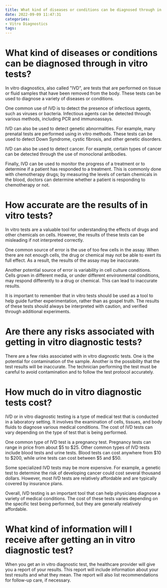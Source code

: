 ```yaml
---
title: What kind of diseases or conditions can be diagnosed through in vitro tests
date: 2022-09-09 11:47:31
categories:
- Vitro Diagnostics
tags:
---
```



#  What kind of diseases or conditions can be diagnosed through in vitro tests?

In vitro diagnostics, also called "IVD", are tests that are performed on tissue or fluid samples that have been removed from the body. These tests can be used to diagnose a variety of diseases or conditions.

One common use of IVD is to detect the presence of infectious agents, such as viruses or bacteria. Infectious agents can be detected through various methods, including PCR and immunoassays.

IVD can also be used to detect genetic abnormalities. For example, many prenatal tests are performed using in vitro methods. These tests can be used to detect Down Syndrome, cystic fibrosis, and other genetic disorders.

IVD can also be used to detect cancer. For example, certain types of cancer can be detected through the use of monoclonal antibodies.

Finally, IVD can be used to monitor the progress of a treatment or to determine if a patient has responded to a treatment. This is commonly done with chemotherapy drugs; by measuring the levels of certain chemicals in the blood, doctors can determine whether a patient is responding to chemotherapy or not.

#  How accurate are the results of in vitro tests?

In vitro tests are a valuable tool for understanding the effects of drugs and other chemicals on cells. However, the results of these tests can be misleading if not interpreted correctly.

One common source of error is the use of too few cells in the assay. When there are not enough cells, the drug or chemical may not be able to exert its full effect. As a result, the results of the assay may be inaccurate.

Another potential source of error is variability in cell culture conditions. Cells grown in different media, or under different environmental conditions, may respond differently to a drug or chemical. This can lead to inaccurate results.

It is important to remember that in vitro tests should be used as a tool to help guide further experimentation, rather than as gospel truth. The results of these tests should always be interpreted with caution, and verified through additional experiments.

#  Are there any risks associated with getting in vitro diagnostic tests?

There are a few risks associated with in vitro diagnostic tests. One is the potential for contamination of the sample. Another is the possibility that the test results will be inaccurate. The technician performing the test must be careful to avoid contamination and to follow the test protocol accurately.

#  How much do in vitro diagnostic tests cost?

IVD or in vitro diagnostic testing is a type of medical test that is conducted in a laboratory setting. It involves the examination of cells, tissues, and body fluids to diagnose various medical conditions. The cost of IVD tests can vary depending on the type of test that is being performed.

One common type of IVD test is a pregnancy test. Pregnancy tests can range in price from about $5 to $25. Other common types of IVD tests include blood tests and urine tests. Blood tests can cost anywhere from $10 to $200, while urine tests can cost between $5 and $50.

Some specialized IVD tests may be more expensive. For example, a genetic test to determine the risk of developing cancer could cost several thousand dollars. However, most IVD tests are relatively affordable and are typically covered by insurance plans.

Overall, IVD testing is an important tool that can help physicians diagnose a variety of medical conditions. The cost of these tests varies depending on the specific test being performed, but they are generally relatively affordable.

#  What kind of information will I receive after getting an in vitro diagnostic test?

When you get an in vitro diagnostic test, the healthcare provider will give you a report of your results. This report will include information about your test results and what they mean. The report will also list recommendations for follow-up care, if necessary.